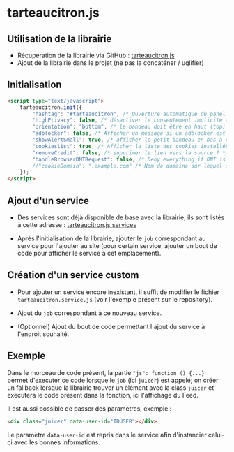 # tarteaucitron.js


## Utilisation de la librairie

- Récupération de la librairie via GitHub : [tarteaucitron.js](https://github.com/AmauriC/tarteaucitron.js)
- Ajout de la librairie dans le projet (ne pas la concaténer / uglifier)


## Initialisation

```html
<script type="text/javascript">
    tarteaucitron.init({
        "hashtag": "#tarteaucitron", /* Ouverture automatique du panel avec le hashtag */
        "highPrivacy": false, /* désactiver le consentement implicite (en naviguant) ? */
        "orientation": "bottom", /* le bandeau doit être en haut (top) ou en bas (bottom) ? */
        "adblocker": false, /* Afficher un message si un adblocker est détecté */
        "showAlertSmall": true, /* afficher le petit bandeau en bas à droite ? */
        "cookieslist": true, /* Afficher la liste des cookies installés ? */
        "removeCredit": false, /* supprimer le lien vers la source ? */
        "handleBrowserDNTRequest": false, /* Deny everything if DNT is on */
        //"cookieDomain": ".example.com" /* Nom de domaine sur lequel sera posé le cookie pour les sous-domaines */
    });
</script>
```


## Ajout d'un service

- Des services sont déjà disponible de base avec la librairie, ils sont listés à cette adresse : [tarteaucitron.js services](https://opt-out.ferank.eu/fr/install/)

- Après l'initialisation de la librairie, ajouter le `job` correspondant au service pour l'ajouter au site (pour certain service, ajouter un bout de code pour afficher le service à cet emplacement).


## Création d'un service custom

- Pour ajouter un service encore inexistant, il suffit de modifier le fichier `tarteaucitron.service.js` (voir l'exemple présent sur le repository).

- Ajout du `job` correspondant à ce nouveau service.

- (Optionnel) Ajout du bout de code permettant l'ajout du service à l'endroit souhaité.


## Exemple

Dans le morceau de code présent, la partie `"js": function () {...}` permet d'executer ce code lorsque le `job` (ici `juicer`) est appelé; on créer un fallback lorsque la librairie trouver un élément avec la class `juicer` et executera le code présent dans la fonction, ici l'affichage du Feed.

Il est aussi possible de passer des paramètres, exemple :
```html
<div class="juicer" data-user-id="IDUSER"></div>
```

Le paramètre `data-user-id` est repris dans le service afin d'instancier celui-ci avec les bonnes informations.